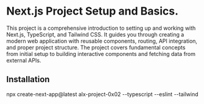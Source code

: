 # Next.js Project Setup and Basics.

This project is a comprehensive introduction to setting up and working with Next.js, TypeScript, and Tailwind CSS. It guides you through creating a modern web application with reusable components, routing, API integration, and proper project structure. The project covers fundamental concepts from initial setup to building interactive components and fetching data from external APIs.

## Installation 
npx create-next-app@latest alx-project-0x02 --typescript --eslint --tailwind


